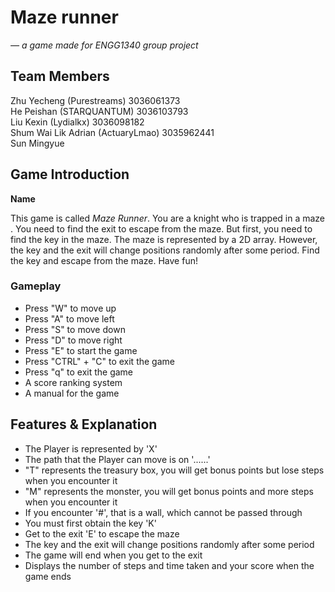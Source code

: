 # Maze runner
*— a game made for ENGG1340 group project*

## Team Members

Zhu Yecheng (Purestreams) 3036061373 \
He Peishan (STARQUANTUM) 3036103793\
Liu Kexin (Lydialkx) 3036098182\
Shum Wai Lik Adrian (ActuaryLmao) 3035962441 \
Sun Mingyue 

## Game Introduction
**Name**

This game is called *Maze Runner*.
You are a knight who is trapped in a maze . You need to find the exit to escape from the maze. But first, you need to find the key in the maze. 
The maze is represented by a 2D array.
However, the key and the exit will change positions randomly after some period. Find the key and escape from the maze. Have fun! 


### Gameplay
- Press "W" to move up
- Press "A" to move left
- Press "S" to move down
- Press "D" to move right
- Press "E" to start the game
- Press "CTRL" + "C" to exit the game
- Press "q" to exit the game
- A score ranking system
- A manual for the game

## Features & Explanation
- The Player is represented by 'X'
- The path that the Player can move is on '......'
- "T" represents the treasury box, you will get bonus points but lose steps when you encounter it
- "M" represents the monster, you will get bonus points and more steps when you encounter it
- If you encounter '#', that is a wall, which cannot be passed through
- You must first obtain the key 'K'
- Get to the exit 'E' to escape the maze
- The key and the exit will change positions randomly after some period
- The game will end when you get to the exit
- Displays the number of steps and time taken and your score when the game ends
